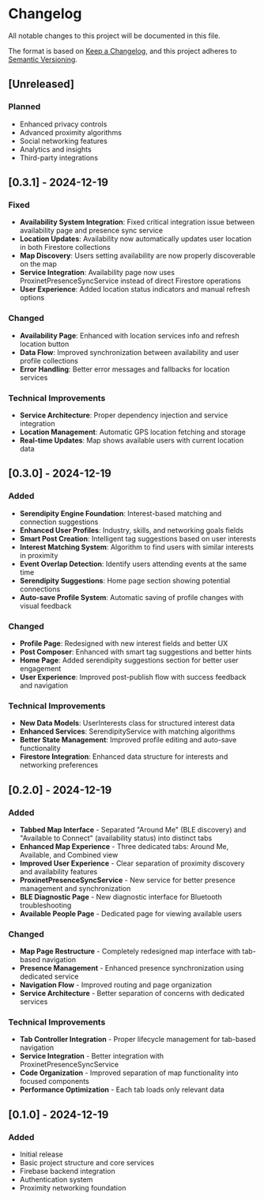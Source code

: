# Changelog

All notable changes to this project will be documented in this file.

The format is based on [Keep a Changelog](https://keepachangelog.com/en/1.0.0/),
and this project adheres to [Semantic Versioning](https://semver.org/spec/v2.0.0.html).

## [Unreleased]

### Planned
- Enhanced privacy controls
- Advanced proximity algorithms
- Social networking features
- Analytics and insights
- Third-party integrations

## [0.3.1] - 2024-12-19

### Fixed
- **Availability System Integration**: Fixed critical integration issue between availability page and presence sync service
- **Location Updates**: Availability now automatically updates user location in both Firestore collections
- **Map Discovery**: Users setting availability are now properly discoverable on the map
- **Service Integration**: Availability page now uses ProxinetPresenceSyncService instead of direct Firestore operations
- **User Experience**: Added location status indicators and manual refresh options

### Changed
- **Availability Page**: Enhanced with location services info and refresh location button
- **Data Flow**: Improved synchronization between availability and user profile collections
- **Error Handling**: Better error messages and fallbacks for location services

### Technical Improvements
- **Service Architecture**: Proper dependency injection and service integration
- **Location Management**: Automatic GPS location fetching and storage
- **Real-time Updates**: Map shows available users with current location data

## [0.3.0] - 2024-12-19

### Added
- **Serendipity Engine Foundation**: Interest-based matching and connection suggestions
- **Enhanced User Profiles**: Industry, skills, and networking goals fields
- **Smart Post Creation**: Intelligent tag suggestions based on user interests
- **Interest Matching System**: Algorithm to find users with similar interests in proximity
- **Event Overlap Detection**: Identify users attending events at the same time
- **Serendipity Suggestions**: Home page section showing potential connections
- **Auto-save Profile System**: Automatic saving of profile changes with visual feedback

### Changed
- **Profile Page**: Redesigned with new interest fields and better UX
- **Post Composer**: Enhanced with smart tag suggestions and better hints
- **Home Page**: Added serendipity suggestions section for better user engagement
- **User Experience**: Improved post-publish flow with success feedback and navigation

### Technical Improvements
- **New Data Models**: UserInterests class for structured interest data
- **Enhanced Services**: SerendipityService with matching algorithms
- **Better State Management**: Improved profile editing and auto-save functionality
- **Firestore Integration**: Enhanced data structure for interests and networking preferences

## [0.2.0] - 2024-12-19

### Added
- **Tabbed Map Interface** - Separated "Around Me" (BLE discovery) and "Available to Connect" (availability status) into distinct tabs
- **Enhanced Map Experience** - Three dedicated tabs: Around Me, Available, and Combined view
- **Improved User Experience** - Clear separation of proximity discovery and availability features
- **ProxinetPresenceSyncService** - New service for better presence management and synchronization
- **BLE Diagnostic Page** - New diagnostic interface for Bluetooth troubleshooting
- **Available People Page** - Dedicated page for viewing available users

### Changed
- **Map Page Restructure** - Completely redesigned map interface with tab-based navigation
- **Presence Management** - Enhanced presence synchronization using dedicated service
- **Navigation Flow** - Improved routing and page organization
- **Service Architecture** - Better separation of concerns with dedicated services

### Technical Improvements
- **Tab Controller Integration** - Proper lifecycle management for tab-based navigation
- **Service Integration** - Better integration with ProxinetPresenceSyncService
- **Code Organization** - Improved separation of map functionality into focused components
- **Performance Optimization** - Each tab loads only relevant data

## [0.1.0] - 2024-12-19

### Added
- Initial release
- Basic project structure and core services
- Firebase backend integration
- Authentication system
- Proximity networking foundation
